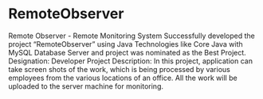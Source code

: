 # RemoteObserver

Remote Observer - Remote Monitoring System Successfully developed the project “RemoteObserver” using Java Technologies like Core Java with MySQL Database Server and project was nominated as the Best Project. Designation: Developer Project Description: In this project, application can take screen shots of the work, which is being processed by various employees from the various locations of an office. All the work will be uploaded to the server machine for monitoring.
